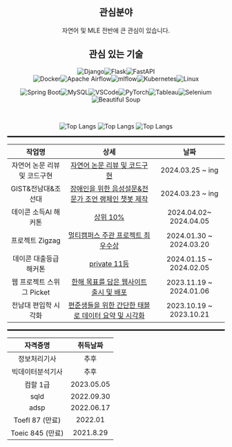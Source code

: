 
<div align="center"> 

## 관심분야

자연어 및 MLE 전반에 큰 관심이 있습니다.
</div>

<div align="center">   

## 관심 있는 기술

![Django](https://img.shields.io/badge/django-%23092E20.svg?style=for-the-badge&logo=django&logoColor=white)![Flask](https://img.shields.io/badge/flask-%23000.svg?style=for-the-badge&logo=flask&logoColor=white)![FastAPI](https://img.shields.io/badge/FastAPI-005571?style=for-the-badge&logo=fastapi)  
![Docker](https://img.shields.io/badge/docker-%230db7ed.svg?style=for-the-badge&logo=docker&logoColor=white)![Apache Airflow](https://img.shields.io/badge/Apache%20Airflow-017CEE?style=for-the-badge&logo=Apache%20Airflow&logoColor=white)![mlflow](https://img.shields.io/badge/mlflow-%23d9ead3.svg?style=for-the-badge&logo=numpy&logoColor=blue)![Kubernetes](https://img.shields.io/badge/kubernetes-%23326ce5.svg?style=for-the-badge&logo=kubernetes&logoColor=white)![Linux](https://img.shields.io/badge/Linux-FCC624?style=for-the-badge&logo=linux&logoColor=black)

![Spring Boot](https://img.shields.io/badge/Spring%20Boot-6DB33F?style=for-the-badge&logo=SpringBoot&logoColor=white)![MySQL](https://img.shields.io/badge/MySQL-4479A1?style=for-the-badge&logo=MySQL&logoColor=white)![VSCode](https://img.shields.io/badge/VSCode-007ACC?style=for-the-badge&logo=VisualStudioCode&logoColor=white)![PyTorch](https://img.shields.io/badge/PyTorch-EE4C2C?style=for-the-badge&logo=pytorch&logoColor=white)![Tableau](https://img.shields.io/badge/Tableau-E97627?style=for-the-badge&logo=tableau&logoColor=white)![Selenium](https://img.shields.io/badge/Selenium-43B02A?style=for-the-badge&logo=Selenium&logoColor=white)![Beautiful Soup](https://img.shields.io/badge/Beautiful%20Soup-092E20?style=for-the-badge&logo=Beautiful%20Soup&logoColor=white)

</div>


<br/>

<div align="center">   
 
![Top Langs](http://github-profile-summary-cards.vercel.app/api/cards/stats?username=jyjnote&theme=transparent)
![Top Langs](http://github-profile-summary-cards.vercel.app/api/cards/repos-per-language?username=jyjnote&theme=transparent&exclude=None)
![Top Langs](http://github-profile-summary-cards.vercel.app/api/cards/profile-details?username=jyjnote&theme=transparent)

</div>

<hr style="height: 3px; border: none; background-color: black;">


<div align="center">
 
| 작업명 | 상세 | 날짜 |
|:--------:|:------:|:------:|
| 자연어 논문 리뷰 및 코드구현| [자연어 논문 리뷰 및 코드구현](https://github.com/jyjnote/NLP_Papers_Review) | 2024.03.25 ~ ing |
| GIST&전남대&조선대| [장애인을 위한 음성설문&전문가 조언 랭체인 챗봇 제작](https://github.com/scorve12/Survey_Bot) | 2024.03.23 ~ ing |
| 데이콘 소득AI 해커톤 | [상위 10%](https://dacon.io/competitions/official/236230/leaderboard) | 2024.04.02~ 2024.04.05 |
| 프로젝트 Zigzag | [멀티캠퍼스 주관 프로젝트 최우수상](https://github.com/jyjnote/Zigzag-) | 2024.01.30 ~ 2024.03.20 |
| 데이콘 대출등급 해커톤 | [private 11등](https://dacon.io/competitions/official/236214/leaderboard) | 2024.01.15 ~ 2024.02.05 |
| 웹 프로젝트 스위그 Picket | [한해 목표를 담은 웹사이트 출시 및 배포](https://www.swygbro.com/contents) | 2023.11.19 ~ 2024.01.06 |
| 전남대 편입학 시각화 | [편준생들을 위한 간단한 태블로 데이터 요약 및 시각화](https://public.tableau.com/app/profile/.56658177/viz/_16978657995030/2) | 2023.10.19 ~ 2023.10.21 |

</div>

<hr style="height: 3px; border: none; background-color: black;">

<div align="center">

| 자격증명 | 취득날짜 |
|:----------:|:----------:|
| 정보처리기사 | 추후 |
| 빅데이터분석기사 | 추후 |
| 컴할 1급 | 2023.05.05 |
| sqld | 2022.09.30 |
| adsp | 2022.06.17 |
| Toefl 87 (만료) | 2022.01 |
| Toeic 845 (만료) | 2021.8.29 |

</div>
